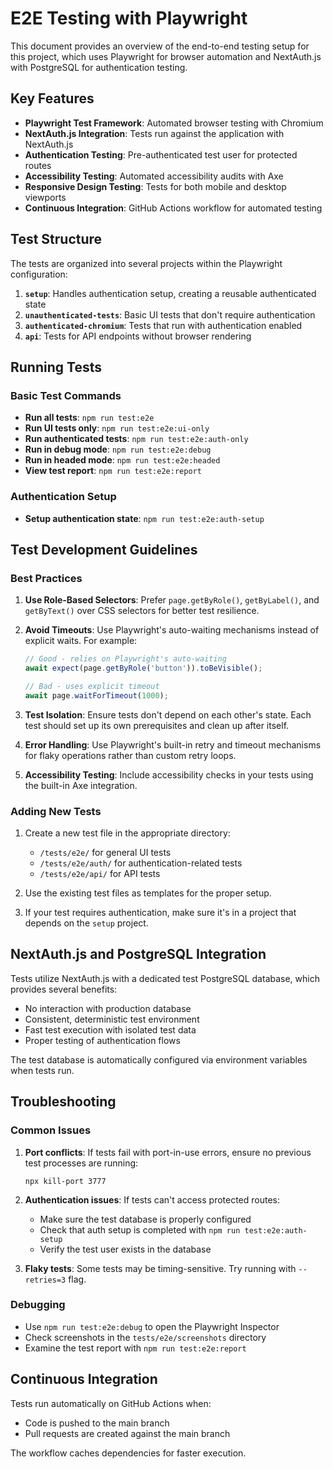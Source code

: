 # E2E Testing with Playwright

This document provides an overview of the end-to-end testing setup for this project, which uses Playwright for browser automation and NextAuth.js with PostgreSQL for authentication testing.

## Key Features

- **Playwright Test Framework**: Automated browser testing with Chromium
- **NextAuth.js Integration**: Tests run against the application with NextAuth.js
- **Authentication Testing**: Pre-authenticated test user for protected routes
- **Accessibility Testing**: Automated accessibility audits with Axe
- **Responsive Design Testing**: Tests for both mobile and desktop viewports
- **Continuous Integration**: GitHub Actions workflow for automated testing

## Test Structure

The tests are organized into several projects within the Playwright configuration:

1. **`setup`**: Handles authentication setup, creating a reusable authenticated state
2. **`unauthenticated-tests`**: Basic UI tests that don't require authentication
3. **`authenticated-chromium`**: Tests that run with authentication enabled
4. **`api`**: Tests for API endpoints without browser rendering

## Running Tests

### Basic Test Commands

- **Run all tests**: `npm run test:e2e`
- **Run UI tests only**: `npm run test:e2e:ui-only`
- **Run authenticated tests**: `npm run test:e2e:auth-only`
- **Run in debug mode**: `npm run test:e2e:debug`
- **Run in headed mode**: `npm run test:e2e:headed`
- **View test report**: `npm run test:e2e:report`

### Authentication Setup

- **Setup authentication state**: `npm run test:e2e:auth-setup`

## Test Development Guidelines

### Best Practices

1. **Use Role-Based Selectors**: Prefer `page.getByRole()`, `getByLabel()`, and `getByText()` over CSS selectors for better test resilience.

2. **Avoid Timeouts**: Use Playwright's auto-waiting mechanisms instead of explicit waits. For example:

   ```typescript
   // Good - relies on Playwright's auto-waiting
   await expect(page.getByRole('button')).toBeVisible();

   // Bad - uses explicit timeout
   await page.waitForTimeout(1000);
   ```

3. **Test Isolation**: Ensure tests don't depend on each other's state. Each test should set up its own prerequisites and clean up after itself.

4. **Error Handling**: Use Playwright's built-in retry and timeout mechanisms for flaky operations rather than custom retry loops.

5. **Accessibility Testing**: Include accessibility checks in your tests using the built-in Axe integration.

### Adding New Tests

1. Create a new test file in the appropriate directory:

   - `/tests/e2e/` for general UI tests
   - `/tests/e2e/auth/` for authentication-related tests
   - `/tests/e2e/api/` for API tests

2. Use the existing test files as templates for the proper setup.

3. If your test requires authentication, make sure it's in a project that depends on the `setup` project.

## NextAuth.js and PostgreSQL Integration

Tests utilize NextAuth.js with a dedicated test PostgreSQL database, which provides several benefits:

- No interaction with production database
- Consistent, deterministic test environment
- Fast test execution with isolated test data
- Proper testing of authentication flows

The test database is automatically configured via environment variables when tests run.

## Troubleshooting

### Common Issues

1. **Port conflicts**: If tests fail with port-in-use errors, ensure no previous test processes are running:

   ```
   npx kill-port 3777
   ```

2. **Authentication issues**: If tests can't access protected routes:

   - Make sure the test database is properly configured
   - Check that auth setup is completed with `npm run test:e2e:auth-setup`
   - Verify the test user exists in the database

3. **Flaky tests**: Some tests may be timing-sensitive. Try running with `--retries=3` flag.

### Debugging

- Use `npm run test:e2e:debug` to open the Playwright Inspector
- Check screenshots in the `tests/e2e/screenshots` directory
- Examine the test report with `npm run test:e2e:report`

## Continuous Integration

Tests run automatically on GitHub Actions when:

- Code is pushed to the main branch
- Pull requests are created against the main branch

The workflow caches dependencies for faster execution.
